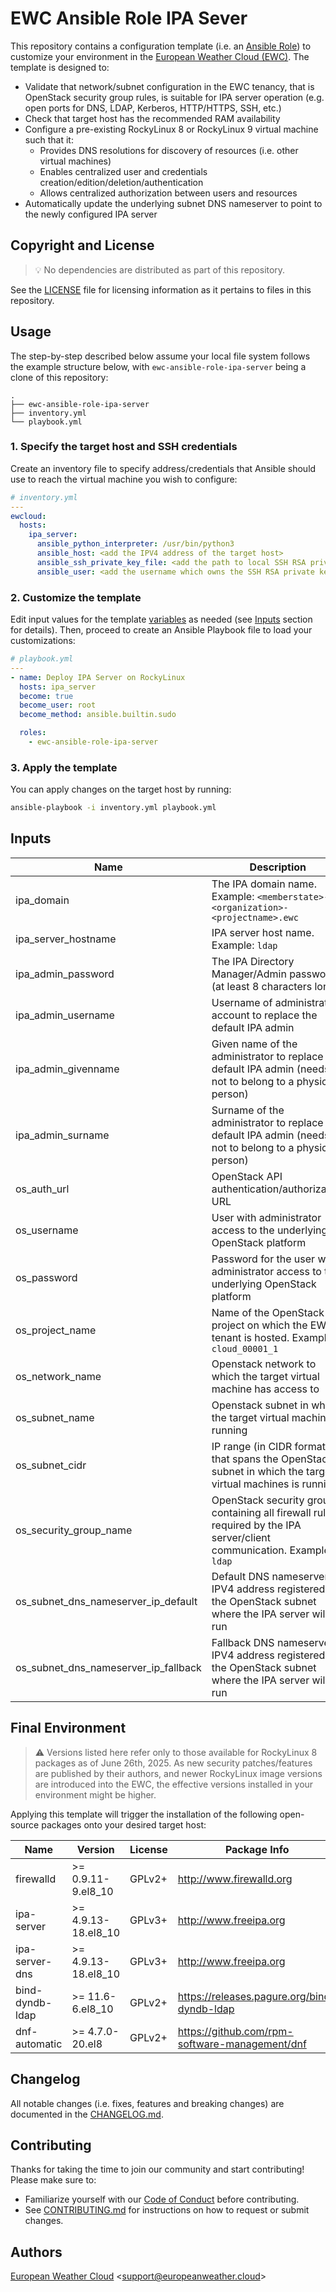 # EWC Ansible Role IPA Sever

This repository contains a configuration template 
(i.e. an [Ansible Role](https://docs.ansible.com/ansible/latest/playbook_guide/playbooks_reuse_roles.html)) 
to customize your environment in the
[European Weather Cloud (EWC)](https://europeanweather.cloud/).
The template is designed to:
* Validate that network/subnet configuration in the EWC tenancy, that is OpenStack
security group rules, is suitable for IPA server operation (e.g. open ports for 
DNS, LDAP, Kerberos, HTTP/HTTPS, SSH, etc.)
* Check that target host has the recommended RAM availability
* Configure a pre-existing RockyLinux 8 or RockyLinux 9 virtual machine such that it:
  * Provides DNS resolutions for discovery of resources (i.e. other virtual machines)
  * Enables centralized user and credentials creation/edition/deletion/authentication
  * Allows centralized authorization between users and resources
* Automatically update the underlying subnet DNS nameserver to point to the newly configured IPA server


## Copyright and License
>💡 No dependencies are distributed as part of this repository.

See the [LICENSE](./LICENSE) file for licensing information as it pertains to
files in this repository.

## Usage

The step-by-step described below assume your local file system follows the 
example structure below, with `ewc-ansible-role-ipa-server` being a clone of this
repository:
```
.
├── ewc-ansible-role-ipa-server
├── inventory.yml
└── playbook.yml
```

### 1. Specify the target host and SSH credentials
Create an inventory file to specify address/credentials that Ansible should use
to reach the virtual machine you wish to configure:
```yaml
# inventory.yml
---
ewcloud:
  hosts:
    ipa_server:
      ansible_python_interpreter: /usr/bin/python3
      ansible_host: <add the IPV4 address of the target host>
      ansible_ssh_private_key_file: <add the path to local SSH RSA private key file>
      ansible_user: <add the username which owns the SSH RSA private key >
```
### 2. Customize the template

Edit input values for the template [variables](./vars/main.yml) as needed (see
[Inputs](#inputs) section for details).
Then, proceed to create an Ansible Playbook file to load your customizations: 

```yaml
# playbook.yml
---
- name: Deploy IPA Server on RockyLinux
  hosts: ipa_server
  become: true
  become_user: root
  become_method: ansible.builtin.sudo

  roles:
    - ewc-ansible-role-ipa-server

```

### 3. Apply the template


You can apply changes on the target host by running:
```bash
ansible-playbook -i inventory.yml playbook.yml
```

## Inputs

| Name | Description | Type | Default | Required |
|------|-------------|------|---------|----------|
| ipa_domain |The IPA domain name. Example: `<memberstate>-<organization>-<projectname>.ewc` | `string` | n/a | yes |
| ipa_server_hostname | IPA server host name. Example: `ldap` | `string`| n/a | yes |
| ipa_admin_password | The IPA Directory Manager/Admin password (at least 8 characters long) | `string` | n/a | yes |
| ipa_admin_username | Username of administrator account to replace the default IPA admin | `string` | n/a | yes |
| ipa_admin_givenname | Given name of the administrator to replace the default IPA admin (needs not to belong to a physical person)  | `string` | `EWC` | yes |
| ipa_admin_surname | Surname of the administrator to replace the default IPA admin (needs not to belong to a physical person) | `string` | `IPAADMIN` | yes |
| os_auth_url | OpenStack API authentication/authorization URL | `string` | `https://keystone.cloudferro.com:5000/v3` | yes |
| os_username | User with administrator access to the underlying OpenStack platform | `string` | n/a | yes |
| os_password | Password for the user with administrator access to the underlying OpenStack platform | `string` | n/a | yes |
| os_project_name | Name of the OpenStack project on which the EWC tenant is hosted. Example: `cloud_00001_1` | `string` | n/a | yes |
| os_network_name | Openstack network to which the target virtual machine has access to | `string` | `private` | yes |
| os_subnet_name | Openstack subnet in which the target virtual machine is running | `string` | `private subnet` | yes |
| os_subnet_cidr | IP range (in CIDR format) that spans the OpenStack subnet in which the target virtual machines is running | `string` | `10.0.0.0/24` | yes |
| os_security_group_name | OpenStack security group containing all firewall rules required by the IPA server/client communication. Example: `ldap`  | `string` | n/a | yes |
| os_subnet_dns_nameserver_ip_default | Default DNS nameserver IPV4 address registered on the OpenStack subnet where the IPA server will run | `string` | `1.1.1.1` | yes |
| os_subnet_dns_nameserver_ip_fallback | Fallback DNS nameserver IPV4 address registered on the OpenStack subnet where the IPA server will run | `string` | `8.8.8.8` | yes |


## Final Environment
>⚠️ Versions listed here refer only to those available for RockyLinux 8
packages as of June 26th, 2025. As new security patches/features are 
published by their authors, and newer RockyLinux image versions are 
introduced into the EWC, the effective versions installed in your 
environment might be higher.

Applying this template will trigger the installation of the following 
open-source packages onto your desired target host:

| Name | Version | License | Package Info |
|------|---------|---------|--------------|
| firewalld | >= 0.9.11-9.el8_10 | GPLv2+ | http://www.firewalld.org |
| ipa-server | >= 4.9.13-18.el8_10 | GPLv3+ | http://www.freeipa.org |
| ipa-server-dns | >= 4.9.13-18.el8_10 | GPLv3+ | http://www.freeipa.org |
| bind-dyndb-ldap | >= 11.6-6.el8_10| GPLv2+ | https://releases.pagure.org/bind-dyndb-ldap |
| dnf-automatic | >= 4.7.0-20.el8 | GPLv2+ | https://github.com/rpm-software-management/dnf |


## Changelog
All notable changes (i.e. fixes, features and breaking changes) are documented 
in the [CHANGELOG.md](./CHANGELOG.md).

## Contributing

Thanks for taking the time to join our community and start contributing!
Please make sure to:
* Familiarize yourself with our [Code of Conduct](./CODE_OF_CONDUCT.md) before 
contributing.
* See [CONTRIBUTING.md](./CONTRIBUTING.md) for instructions on how to request 
or submit changes.

## Authors

[European Weather Cloud](http://support.europeanweather.cloud/) 
<[support@europeanweather.cloud](mailto:support@europeanweather.cloud)>
